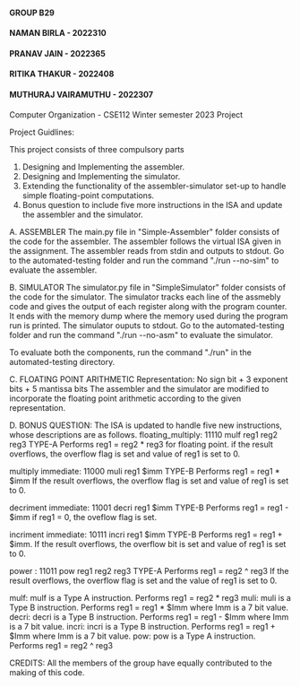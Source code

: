 #### GROUP B29
#### NAMAN BIRLA - 2022310
#### PRANAV JAIN - 2022365
#### RITIKA THAKUR - 2022408
#### MUTHURAJ VAIRAMUTHU - 2022307

Computer Organization - CSE112 Winter semester 2023 Project

Project Guidlines: 

This project consists of three compulsory parts
1. Designing and Implementing the assembler.
2. Designing and Implementing the simulator.
3. Extending the functionality of the assembler-simulator set-up to handle simple floating-point computations.
4. Bonus question to include five more instructions in the ISA and update the assembler and the simulator.


A. ASSEMBLER
The main.py file in "Simple-Assembler" folder consists of the code for the assembler. The assembler follows the virtual ISA given in the 
assignment.
The assembler reads from stdin and outputs to stdout.
Go to the automated-testing folder and run the command "./run --no-sim" to evaluate the assembler.

B. SIMULATOR
The simulator.py file in "SimpleSimulator" folder consists of the code for the simulator. The simulator tracks each line of the assmebly code and gives the output of each register along with the program counter. It ends with the memory dump where the memory used during the program run is printed.
The simulator ouputs to stdout.
Go to the automated-testing folder and run the command "./run --no-asm" to evaluate the simulator.

To evaluate both the components, run the command "./run" in the automated-testing directory.

C. FLOATING POINT ARITHMETIC
Representation: No sign bit + 3 exponent bits + 5 mantissa bits
The assembler and the simulator are modified to incorporate the floating point arithmetic according to the given representation.

D. BONUS QUESTION:
The ISA is updated to handle five new instructions, whose descriptions are as follows.
floating_multiply:       11110    mulf  reg1 reg2 reg3      TYPE-A        Performs reg1 = reg2 * reg3 for floating point.
                                                                          if the result overflows, the overflow flag is set and value of reg1 is set to 0.

multiply immediate:      11000    muli  reg1 $imm           TYPE-B        Performs reg1 = reg1 * $imm 
                                                                          If the result overflows, the overflow flag is set and value of reg1 is set to 0.

decriment immediate:     11001    decri reg1 $imm           TYPE-B        Performs reg1 = reg1 - $imm
                                                                          if reg1 = 0, the oveflow flag is set.

incriment immediate:     10111    incri reg1 $imm           TYPE-B        Performs reg1 = reg1 + $imm.
                                                                          If the result overflows, the overflow bit is set and value of reg1 is set to 0.

power             :      11011    pow   reg1 reg2 reg3      TYPE-A        Performs reg1 = reg2 ^ reg3 
                                                                          If the result overflows, the overflow flag is set and the value of reg1 is set to 0.

mulf: mulf is a Type A instruction. Performs reg1 = reg2 * reg3
muli: muli is a Type B instruction. Performs reg1 = reg1 * $Imm where Imm is a 7 bit value.
decri: decri is a Type B instruction. Performs reg1 = reg1 - $Imm where Imm is a 7 bit value.
incri: incri is a Type B instruction. Performs reg1 = reg1 + $Imm where Imm is a 7 bit value.
pow: pow is a Type A instruction. Performs reg1 = reg2 ^ reg3



CREDITS:
All the members of the group have equally contributed to the making of this code.